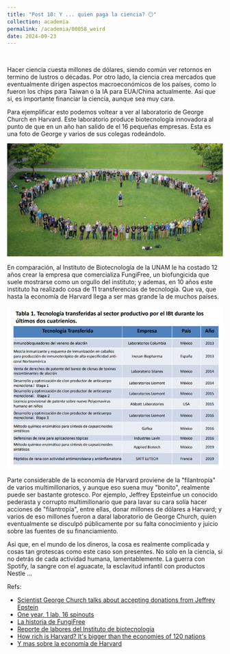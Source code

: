 ```yaml
---
title: "Post 10: Y ... quien paga la ciencia? 😶"
collection: academia
permalink: /academia/00058_weird
date: 2024-09-23
---
```


&nbsp;

Hacer ciencia cuesta millones de dólares, siendo común ver retornos en termino de lustros o décadas. Por otro lado, la ciencia crea mercados que eventualmente dirigen aspectos macroeconómicos de los países, como lo fueron los chips para Taiwan o la IA para EUA/China actualmente. Asi que si, es importante financiar la ciencia, aunque sea muy cara.

Para ejemplificar esto podemos voltear a ver al laboratorio de George Church en Harvard. Este laboratorio produce biotecnología innovadora al punto de que en un año han salido de el 16 pequeñas empresas. Esta es una foto de George y varios de sus colegas rodeándolo. 

![img](/images/academia/00010_church.jpg)

En comparación, al Instituto de Biotecnología de la UNAM le ha costado 12 años crear la empresa que comercializa FungiFree, un biofungicida que suele mostrarse como un orgullo del instituto; y ademas, en 10 años este instituto  ha realizado cosa de 11 transferencias de tecnología. Que va, que hasta la economía de Harvard llega a ser mas grande la de muchos países. 

![img](/images/academia/00010_church2.jpg)

Parte considerable de la economía de Harvard proviene de la "filantropía" de varios multimillonarios, y aunque eso suena muy "bonito", realmente puede ser bastante grotesco. Por ejemplo, Jeffrey Epsteinfue un conocido pederasta y corrupto multimillonario que para lavar su cara solía hacer acciones de "filantropía", entre ellas, donar millones de dólares a Harvard; y varios de eso millones fueron a daral laboratorio de George Church, quien eventualmente se disculpó públicamente por su falta conocimiento y juicio sobre las fuentes de su financiamiento. 

Asi que, en el mundo de los dineros, la cosa es realmente complicada y cosas tan grotescas como este caso son presentes. No solo en la ciencia, si no detrás de cada actividad humana, lamentablemente. La guerra con Spotify, la sangre con el aguacate, la esclavitud infantil con productos Nestle ...


Refs:
* [Scientist George Church talks about accepting donations from Jeffrey Epstein](https://www.cbsnews.com/news/harvard-scientist-george-church-talks-about-accepting-donations-from-jeffrey-epstein-60-minutes-2019-12-08/)
* [One year, 1 lab, 16 spinouts](https://arep.med.harvard.edu/pdf/DeFrancesco_gclab_2019.pdf)
* [La historia de FungiFree](https://www.scielo.org.mx/scielo.php?script=sci_arttext&pid=S1405-888X2015000100005)
* [Reporte de labores del Instituto de biotecnología](https://www.ibt.unam.mx/documentos/informesinstitucionales/2020informeinstitucional2013-2020-721.pdf)
* [How rich is Harvard? It's bigger than the economies of 120 nations](https://www.cbsnews.com/news/harvard-endowment-2023-harvard-president-salary/)
* [Y mas sobre la economía de Harvard](https://www.thecrimson.com/article/2021/10/15/annual-financial-report-2021/)


